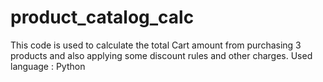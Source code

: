 # product_catalog_calc

This code is used to calculate the total Cart amount from purchasing 3 products and also applying some discount rules and other charges.
Used language : Python
